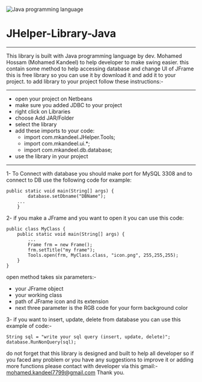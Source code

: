 ![Java programming language](https://img.shields.io/badge/Java-programming%20language-brightgreen)
# JHelper-Library-Java
-----------------------
This library is  built with Java programming language by  dev. Mohamed Hossam (Mohamed Kandeel) to help developer to make swing easier.
this contain some method to help accessing database and change UI of JFrame this is free library so you can use it by download it and add it to your project.
to add library to your project follow these instructions:-
***********************************
* open your project on Netbeans<br>
* make sure you added JDBC to your project<br>
* right click on Libraries<br>
* choose Add JAR/Folder<br>
* select the library<br>
* add these imports to your code:<br>
    - import com.mkandeel.JHelper.Tools;<br>
	- import com.mkandeel.ui.*;<br>
	- import com.mkandeel.db.database;<br>
* use the library in your project<br>
**********************************
1- To Connect with database you should make port for MySQL 3308 and to connect to DB use the following code for example:
```
public static void main(String[] args) {
        database.setDbname("DBName");
	...
    }
```
2- if you make a JFrame and you want to open it you can use this code:
```
public class MyClass {    
    public static void main(String[] args) {
        ...
        Frame frm = new Frame();
        frm.setTitle("my frame");
        Tools.open(frm, MyClass.class, "icon.png", 255,255,255);
    }
}
```
open method takes six parameters:-<br>
* your JFrame object
* your working class
* path of JFrame icon and its extension
* next three parameter is the RGB code for your form background color<br>

3- if you want to insert, update, delete from database you can use this example of code:-
```
String sql = "write your sql query (insert, update, delete)";
database.RunNonQuery(sql);
```
do not forget that this library is designed and built to help all developer so if you faced any problem or you have any suggestions to improve it or adding more functions please contact with developer via this gmail:-
mohamed.kandeel7799@gmail.com
Thank you.
